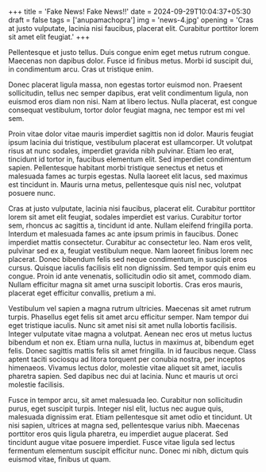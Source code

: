+++
title = 'Fake News! Fake News!!'
date = 2024-09-29T10:04:37+05:30
draft = false
tags = ['anupamachopra']
img = 'news-4.jpg'
opening = 'Cras at justo vulputate, lacinia nisi faucibus, placerat elit. Curabitur porttitor lorem sit amet elit feugiat.'
+++

Pellentesque et justo tellus. Duis congue enim eget metus rutrum congue. Maecenas non dapibus dolor. Fusce id finibus metus. Morbi id suscipit dui, in condimentum arcu. Cras ut tristique enim.

Donec placerat ligula massa, non egestas tortor euismod non. Praesent sollicitudin, tellus nec semper dapibus, erat velit condimentum ligula, non euismod eros diam non nisi. Nam at libero lectus. Nulla placerat, est congue consequat vestibulum, tortor dolor feugiat magna, nec tempor est mi vel sem.

Proin vitae dolor vitae mauris imperdiet sagittis non id dolor. Mauris feugiat ipsum lacinia dui tristique, vestibulum placerat est ullamcorper. Ut volutpat risus at nunc sodales, imperdiet gravida nibh pulvinar. Etiam leo erat, tincidunt id tortor in, faucibus elementum elit. Sed imperdiet condimentum sapien. Pellentesque habitant morbi tristique senectus et netus et malesuada fames ac turpis egestas. Nulla laoreet elit lacus, sed maximus est tincidunt in. Mauris urna metus, pellentesque quis nisl nec, volutpat posuere nunc.

Cras at justo vulputate, lacinia nisi faucibus, placerat elit. Curabitur porttitor lorem sit amet elit feugiat, sodales imperdiet est varius. Curabitur tortor sem, rhoncus ac sagittis a, tincidunt id ante. Nullam eleifend fringilla porta. Interdum et malesuada fames ac ante ipsum primis in faucibus. Donec imperdiet mattis consectetur. Curabitur ac consectetur leo. Nam eros velit, pulvinar sed ex a, feugiat vestibulum neque. Nam laoreet finibus lorem nec placerat. Donec bibendum felis sed neque condimentum, in suscipit eros cursus. Quisque iaculis facilisis elit non dignissim. Sed tempor quis enim eu congue. Proin id ante venenatis, sollicitudin odio sit amet, commodo diam. Nullam efficitur magna sit amet urna suscipit lobortis. Cras eros mauris, placerat eget efficitur convallis, pretium a mi.

Vestibulum vel sapien a magna rutrum ultricies. Maecenas sit amet rutrum turpis. Phasellus eget felis sit amet arcu efficitur semper. Nam tempor dui eget tristique iaculis. Nunc sit amet nisi sit amet nulla lobortis facilisis. Integer vulputate vitae magna a volutpat. Aenean nec eros ut metus luctus bibendum et non ex. Etiam urna nulla, luctus in maximus at, bibendum eget felis. Donec sagittis mattis felis sit amet fringilla. In id faucibus neque. Class aptent taciti sociosqu ad litora torquent per conubia nostra, per inceptos himenaeos. Vivamus lectus dolor, molestie vitae aliquet sit amet, iaculis pharetra sapien. Sed dapibus nec dui at lacinia. Nunc et mauris ut orci molestie facilisis.

Fusce in tempor arcu, sit amet malesuada leo. Curabitur non sollicitudin purus, eget suscipit turpis. Integer nisl elit, luctus nec augue quis, malesuada dignissim erat. Etiam pellentesque sit amet odio et tincidunt. Ut nisi sapien, ultrices at magna sed, pellentesque varius nibh. Maecenas porttitor eros quis ligula pharetra, eu imperdiet augue placerat. Sed tincidunt augue vitae posuere imperdiet. Fusce vitae ligula sed lectus fermentum elementum suscipit efficitur nunc. Donec mi nibh, dictum quis euismod vitae, finibus ut quam.

